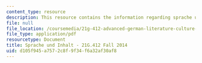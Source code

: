 ```yaml
---
content_type: resource
description: This resource contains the information regarding sprache und inhalt.
file: null
file_location: /coursemedia/21g-412-advanced-german-literature-culture-madness-murder-mysteries-fall-2014/d105f945a7572c8f9f34f6a32af30af8_MIT21G_412F14_Wk2-3_Spr_u.pdf
file_type: application/pdf
resourcetype: Document
title: Sprache und Inhalt - 21G.412 Fall 2014
uid: d105f945-a757-2c8f-9f34-f6a32af30af8
---
```

